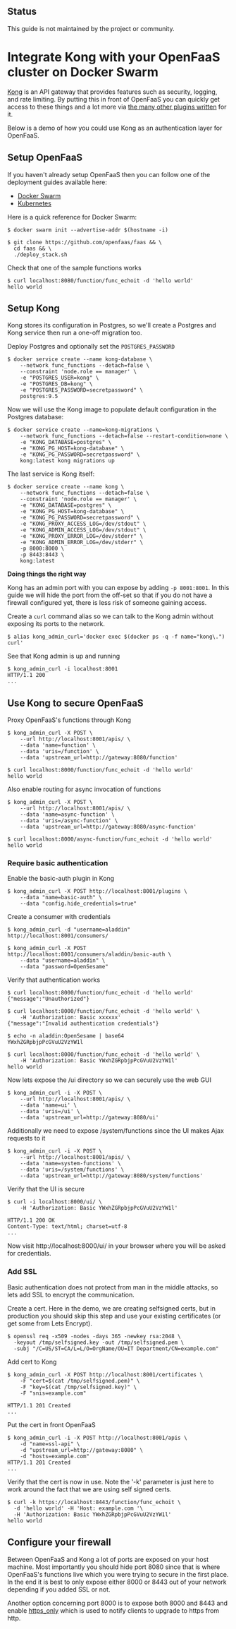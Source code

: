 ## Status

This guide is not maintained by the project or community.

# Integrate Kong with your OpenFaaS cluster on Docker Swarm

[Kong](https://getkong.org) is an API gateway that provides features such as security, logging, and rate limiting. By putting this in front of OpenFaaS you can quickly get access to these things and a lot more via [the many other plugins written](https://getkong.org/plugins/) for it.

Below is a demo of how you could use Kong as an authentication layer for OpenFaaS.

## Setup OpenFaaS

If you haven't already setup OpenFaaS then you can follow one of the deployment guides available here:

* [Docker Swarm](https://github.com/openfaas/faas/blob/master/guide/deployment_swarm.md)
* [Kubernetes](https://github.com/openfaas/faas/blob/master/guide/deployment_k8s.md)

Here is a quick reference for Docker Swarm:

```
$ docker swarm init --advertise-addr $(hostname -i)

$ git clone https://github.com/openfaas/faas && \
  cd faas && \
  ./deploy_stack.sh
```

Check that one of the sample functions works

```
$ curl localhost:8080/function/func_echoit -d 'hello world'
hello world
```

## Setup Kong

Kong stores its configuration in Postgres, so we'll create a Postgres and Kong service then run a one-off migration too.

Deploy Postgres and optionally set the `POSTGRES_PASSWORD`

```
$ docker service create --name kong-database \
    --network func_functions --detach=false \
    --constraint 'node.role == manager' \
    -e "POSTGRES_USER=kong" \
    -e "POSTGRES_DB=kong" \
    -e "POSTGRES_PASSWORD=secretpassword" \
    postgres:9.5
```

Now we will use the Kong image to populate default configuration in the Postgres database:

```
$ docker service create --name=kong-migrations \
    --network func_functions --detach=false --restart-condition=none \
    -e "KONG_DATABASE=postgres" \
    -e "KONG_PG_HOST=kong-database" \
    -e "KONG_PG_PASSWORD=secretpassword" \
    kong:latest kong migrations up
```

The last service is Kong itself:

```
$ docker service create --name kong \
    --network func_functions --detach=false \
    --constraint 'node.role == manager' \
    -e "KONG_DATABASE=postgres" \
    -e "KONG_PG_HOST=kong-database" \
    -e "KONG_PG_PASSWORD=secretpassword" \
    -e "KONG_PROXY_ACCESS_LOG=/dev/stdout" \
    -e "KONG_ADMIN_ACCESS_LOG=/dev/stdout" \
    -e "KONG_PROXY_ERROR_LOG=/dev/stderr" \
    -e "KONG_ADMIN_ERROR_LOG=/dev/stderr" \
    -p 8000:8000 \
    -p 8443:8443 \
    kong:latest
```

**Doing things the right way**

Kong has an admin port with you can expose by adding `-p 8001:8001`. In this guide we will hide the port from the off-set so that if you do not have a firewall configured yet, there is less risk of someone gaining access.

Create a `curl` command alias so we can talk to the Kong admin without exposing its ports to the network.

```
$ alias kong_admin_curl='docker exec $(docker ps -q -f name="kong\.") curl'
```
See that Kong admin is up and running
```
$ kong_admin_curl -i localhost:8001
HTTP/1.1 200
...
```

## Use Kong to secure OpenFaaS

Proxy OpenFaaS's functions through Kong
```
$ kong_admin_curl -X POST \
    --url http://localhost:8001/apis/ \
    --data 'name=function' \
    --data 'uris=/function' \
    --data 'upstream_url=http://gateway:8080/function'

$ curl localhost:8000/function/func_echoit -d 'hello world'
hello world
```

Also enable routing for async invocation of functions
```
$ kong_admin_curl -X POST \
    --url http://localhost:8001/apis/ \
    --data 'name=async-function' \
    --data 'uris=/async-function' \
    --data 'upstream_url=http://gateway:8080/async-function'

$ curl localhost:8000/async-function/func_echoit -d 'hello world'
hello world
```

### Require basic authentication

Enable the basic-auth plugin in Kong

```
$ kong_admin_curl -X POST http://localhost:8001/plugins \
    --data "name=basic-auth" \
    --data "config.hide_credentials=true"
```

Create a consumer with credentials

```
$ kong_admin_curl -d "username=aladdin" http://localhost:8001/consumers/

$ kong_admin_curl -X POST http://localhost:8001/consumers/aladdin/basic-auth \
    --data "username=aladdin" \
    --data "password=OpenSesame"
```

Verify that authentication works

```
$ curl localhost:8000/function/func_echoit -d 'hello world'
{"message":"Unauthorized"}

$ curl localhost:8000/function/func_echoit -d 'hello world' \
    -H 'Authorization: Basic xxxxxx'
{"message":"Invalid authentication credentials"}

$ echo -n aladdin:OpenSesame | base64
YWxhZGRpbjpPcGVuU2VzYW1l

$ curl localhost:8000/function/func_echoit -d 'hello world' \
    -H 'Authorization: Basic YWxhZGRpbjpPcGVuU2VzYW1l'
hello world
```

Now lets expose the /ui directory so we can securely use the web GUI

```
$ kong_admin_curl -i -X POST \
    --url http://localhost:8001/apis/ \
    --data 'name=ui' \
    --data 'uris=/ui' \
    --data 'upstream_url=http://gateway:8080/ui'
```

Additionally we need to expose /system/functions since the UI makes Ajax requests to it

```
$ kong_admin_curl -i -X POST \
    --url http://localhost:8001/apis/ \
    --data 'name=system-functions' \
    --data 'uris=/system/functions' \
    --data 'upstream_url=http://gateway:8080/system/functions'
```

Verify that the UI is secure

```
$ curl -i localhost:8000/ui/ \
    -H 'Authorization: Basic YWxhZGRpbjpPcGVuU2VzYW1l'

HTTP/1.1 200 OK
Content-Type: text/html; charset=utf-8
...
```

Now visit http://localhost:8000/ui/ in your browser where you will be asked for credentials.

### Add SSL

Basic authentication does not protect from man in the middle attacks, so lets add SSL to encrypt the communication.

Create a cert. Here in the demo, we are creating selfsigned certs, but in production you should skip this step and use your existing certificates (or get some from Lets Encrypt).
```
$ openssl req -x509 -nodes -days 365 -newkey rsa:2048 \
  -keyout /tmp/selfsigned.key -out /tmp/selfsigned.pem \
  -subj "/C=US/ST=CA/L=L/O=OrgName/OU=IT Department/CN=example.com"
```

Add cert to Kong

```
$ kong_admin_curl -X POST http://localhost:8001/certificates \
    -F "cert=$(cat /tmp/selfsigned.pem)" \
    -F "key=$(cat /tmp/selfsigned.key)" \
    -F "snis=example.com"

HTTP/1.1 201 Created
...
```

Put the cert in front OpenFaaS

```
$ kong_admin_curl -i -X POST http://localhost:8001/apis \
    -d "name=ssl-api" \
    -d "upstream_url=http://gateway:8080" \
    -d "hosts=example.com"
HTTP/1.1 201 Created
...
```

Verify that the cert is now in use. Note the '-k' parameter is just here to work around the fact that we are using self signed certs.
```
$ curl -k https://localhost:8443/function/func_echoit \
  -d 'hello world' -H 'Host: example.com '\
  -H 'Authorization: Basic YWxhZGRpbjpPcGVuU2VzYW1l'
hello world
```

## Configure your firewall

Between OpenFaaS and Kong a lot of ports are exposed on your host machine. Most importantly you should hide port 8080 since that is where OpenFaaS's functions live which you were trying to secure in the first place. In the end it is best to only expose either 8000 or 8443 out of your network depending if you added SSL or not.

Another option concerning port 8000 is to expose both 8000 and 8443 and enable [https_only](https://getkong.org/docs/latest/proxy/#the-https_only-property) which is used to notify clients to upgrade to https from http.
